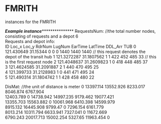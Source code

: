 # FMRITH
instances for the FMRITH

***************************************Example instance******************************************************
RequestsNum:									                                                    //the total number nodes, consisting of requests and a depot
6									
Requests and depot info:									
ID	Loc_x		Loc_y	RdrNum	LugNum	EarTime	LatTime	DDL_Arr	TUB
0	121.430649	31.15344	0	0	0	1440	1440	1440	                                  // this request denotes the depot of the transit hub
1	121.3272287	31.1807562	1	1	422	452	485	33	                                    // this is the first request node
2	121.4048637	31.2609823	1	0	418	448	485	37	
3	121.4624585	31.2091887	2	1	440	470	495	25	
4	121.399733	31.2128983	1	0	441	471	495	24	
5	121.490314	31.1804742	1	1	428	458	480	22	
									
DisMat:									                                                           //the unit of distance is meter
0	13397.114	13552.926	8233.017	8046.874	6767.904				
12403.789	0	14738.942	14997.235	9179.462	19077.421				
13355.703	15563.882	0	10061.968	6410.398	14599.979				
8915.132	16445.908	9799.47	0	7296.154	6161.779				
8013.214	10311.794	6633.941	7327.041	0	11672.669				
6790.243	20017.713	15002.254	5327.65	11963.454	0				
